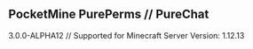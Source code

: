 ## PocketMine PurePerms // PureChat
3.0.0-ALPHA12 // Supported for Minecraft Server Version: 1.12.13
